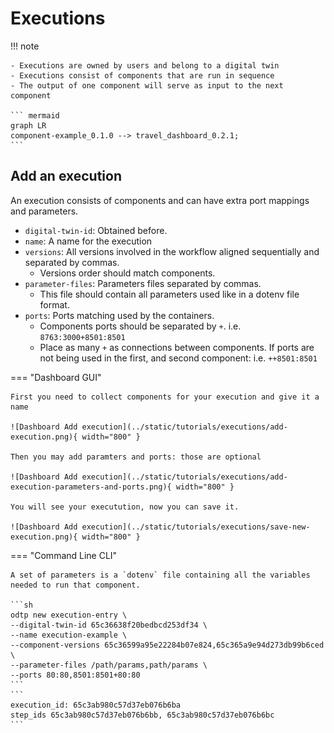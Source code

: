 # Executions

!!! note

    - Executions are owned by users and belong to a digital twin
    - Executions consist of components that are run in sequence
    - The output of one component will serve as input to the next component

    ``` mermaid
    graph LR
    component-example_0.1.0 --> travel_dashboard_0.2.1;
    ``` 

## Add an execution

An execution consists of components and can have extra port mappings and parameters.

- `digital-twin-id`: Obtained before. 
- `name`: A name for the execution
- `versions`: All versions involved in the workflow aligned sequentially and separated by commas. 
    - Versions order should match components. 
- `parameter-files`: Parameters files separated by commas.
    - This file should contain all parameters used like in a dotenv file format.
- `ports`: Ports matching used by the containers. 
    - Components ports should be separated by `+`. i.e. `8763:3000+8501:8501`
    - Place as many `+` as connections between components. If ports are not being used in the first, and second component: i.e. `++8501:8501`


=== "Dashboard GUI"

    First you need to collect components for your execution and give it a name 

    ![Dashboard Add execution](../static/tutorials/executions/add-execution.png){ width="800" }

    Then you may add paramters and ports: those are optional

    ![Dashboard Add execution](../static/tutorials/executions/add-execution-parameters-and-ports.png){ width="800" }

    You will see your executution, now you can save it.

    ![Dashboard Add execution](../static/tutorials/executions/save-new-execution.png){ width="800" }

=== "Command Line CLI"

    A set of parameters is a `dotenv` file containing all the variables needed to run that component. 

    ```sh
    odtp new execution-entry \
    --digital-twin-id 65c36638f20bedbcd253df34 \
    --name execution-example \
    --component-versions 65c36599a95e22284b07e824,65c365a9e94d273db99b6ced \
    --parameter-files /path/params,path/params \
    --ports 80:80,8501:8501+80:80
    ```
    ```
    execution_id: 65c3ab980c57d37eb076b6ba
    step_ids 65c3ab980c57d37eb076b6bb, 65c3ab980c57d37eb076b6bc
    ```

<script src="https://hypothes.is/embed.js" async></script>
